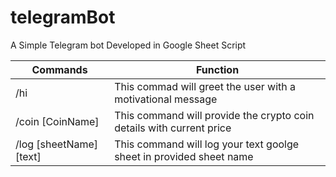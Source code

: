 # telegramBot
A Simple Telegram bot Developed in Google Sheet Script

| Commands               | Function                                                               | 
| -------------          |------------------------------------------------------------------------|
|/hi                     |This commad will greet the user with a motivational message             |
|/coin [CoinName]        |This command will provide the crypto coin details with current price    |
|/log [sheetName] [text] |This command will log your text goolge sheet in provided sheet name     |

